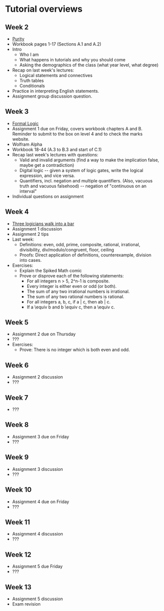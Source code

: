 # Tutorial overviews

## Week 2

* [Purity](http://xkcd.com/435/)
* Workbook pages 1-17 (Sections A.1 and A.2)
* Intro
  * Who I am
  * What happens in tutorials and why you should come
  * Asking the demographics of the class (what year level, what degree)
* Recap on last week's lectures:
  * Logical statements and connectives
  * Truth tables
  * Conditionals
* Practice in interpreting English statements.
* Assignment group discussion question.

## Week 3

* [Formal Logic](http://xkcd.com/1033/)
* Assignment 1 due on Friday, covers workbook chapters A and B. Reminder to
  submit to the box on level 4 and to check the marks website.
* Wolfram Alpha
* Workbook 18-44 (A.3 to B.3 and start of C.1)
* Recap last week's lectures with questions:
  * Valid and invalid arguments (find a way to make the implication false, maybe
    get a contradiction)
  * Digital logic -- given a system of logic gates, write the logical expression,
    and vice versa.
  * Quantifiers, incl. negation and multiple quantifiers. (Also, vacuous truth
    and vacuous falsehood) -- negation of "continuous on an interval"
* Individual questions on assignment

## Week 4

* [Three logicians walk into a bar](http://spikedmath.com/445.html)
* Assignment 1 discussion
* Assignment 2 tips
* Last week:
  * Definitions: even, odd, prime, composite, rational, irrational, divisibility,
  div/modulo/congruent, floor, ceiling
  * Proofs: Direct application of definitions, counterexample,
  division into cases.
* Exercises:
  * Explain the Spiked Math comic
  * Prove or disprove each of the following statements:
    * For all integers n > 5, 2^n-1 is composite.
    * Every integer is either even or odd (or both).
    * The sum of any two irrational numbers is irrational.
    * The sum of any two rational numbers is rational.
    * For all integers a, b, c, if a | c, then ab | c.
    <!-- * For all integers a, b, c, if ab | c, then a | c and a | b. -->
    * If a \equiv b and b \equiv c, then a \equiv c.

## Week 5

* Assignment 2 due on Thursday
* ???
* Exercises:
  * Prove: There is no integer which is both even and odd.

## Week 6

* Assignment 2 discussion
* ???

## Week 7

* ???

## Week 8

* Assignment 3 due on Friday
* ???

## Week 9

* Assignment 3 discussion
* ???

## Week 10

* Assignment 4 due on Friday
* ???

## Week 11

* Assignment 4 discussion
* ???

## Week 12

* Assignment 5 due Friday
* ???

## Week 13

* Assignment 5 discussion
* Exam revision
